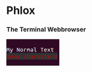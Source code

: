 # Phlox
### The Terminal Webbrowser

![Screenshot of styled text in terminal](./images/example1.png)
